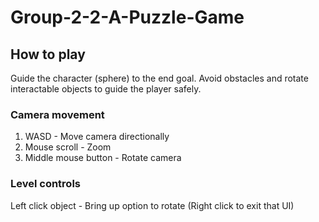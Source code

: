 # Group-2-2-A-Puzzle-Game

## How to play

Guide the character (sphere) to the end goal. Avoid obstacles and rotate interactable objects to guide the player safely.

### Camera movement

1. WASD - Move camera directionally
2. Mouse scroll - Zoom
3. Middle mouse button - Rotate camera

### Level controls

Left click object - Bring up option to rotate (Right click to exit that UI)

